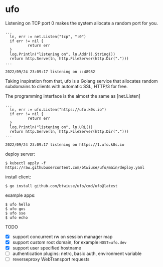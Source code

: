 # ufo

Listening on TCP port 0 makes the system allocate a random port for you.

```
...
  ln, err := net.Listen("tcp", ":0")
  if err != nil {
          return err
  }
  log.Println("listening on", ln.Addr().String())
  return http.Serve(ln, http.FileServer(http.Dir(".")))
...

2022/09/24 23:09:17 listening on ::48982
```

Taking inspiration from that, ufo is a Golang service that allocates random
subdomains to clients with automatic SSL, HTTP/3 for free.

The programming interface is the almost the same as [net.Listen]

```
...
  ln, err := ufo.Listen("https://ufo.k0s.io")
  if err != nil {
          return err
  }
  log.Println("listening on", ln.URL())
  return http.Serve(ln, http.FileServer(http.Dir(".")))
...

2022/09/24 23:09:17 listening on https://1.ufo.k0s.io
```

deploy server:

```
$ kubectl apply -f https://raw.githubusercontent.com/btwiuse/ufo/main/deploy.yaml
```

install client:

```
$ go install github.com/btwiuse/ufo/cmd/ufo@latest
```

example apps:

```
$ ufo hello
$ ufo gos
$ ufo sse
$ ufo echo
```

TODO

- [x] support concurrent rw on session manager map
- [x] support custom root domain, for example `HOST=ufo.dev`
- [x] support user specified hostname
- [ ] authentication plugins: netrc, basic auth, environment variable
- [ ] reverseproxy WebTransport requests
